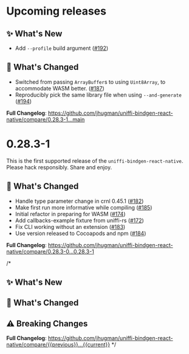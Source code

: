# Upcoming releases

## ✨ What's New
* Add `--profile` build argument ([#192](https://github.com/jhugman/uniffi-bindgen-react-native/pull/192))

## 🦊 What's Changed
* Switched from passing `ArrayBuffer`s to using `Uint8Array`, to accommodate WASM better. ([#187](https://github.com/jhugman/uniffi-bindgen-react-native/pull/187))
* Reproducibly pick the same library file when using `--and-generate` ([#194](https://github.com/jhugman/uniffi-bindgen-react-native/pull/194))

**Full Changelog**: https://github.com/jhugman/uniffi-bindgen-react-native/compare/0.28.3-1...main

# 0.28.3-1

This is the first supported release of the `uniffi-bindgen-react-native`. Please hack responsibly. Share and enjoy.

## 🦊 What's Changed
* Handle type parameter change in crnl 0.45.1 ([#182](https://github.com/jhugman/uniffi-bindgen-react-native/pull/182))
* Make first run more informative while compiling ([#185](https://github.com/jhugman/uniffi-bindgen-react-native/pull/185))
* Initial refactor in preparing for WASM ([#174](https://github.com/jhugman/uniffi-bindgen-react-native/pull/174))
* Add callbacks-example fixture from uniffi-rs ([#172](https://github.com/jhugman/uniffi-bindgen-react-native/pull/172))
* Fix CLI working without an extension ([#183](https://github.com/jhugman/uniffi-bindgen-react-native/pull/183))
* Use version released to Cocoapods and npm ([#184](https://github.com/jhugman/uniffi-bindgen-react-native/pull/184))

**Full Changelog**: https://github.com/jhugman/uniffi-bindgen-react-native/compare/0.28.3-0...0.28.3-1

/*
## ✨ What's New

## 🦊 What's Changed

## ⚠️ Breaking Changes

**Full Changelog**: https://github.com/jhugman/uniffi-bindgen-react-native/compare/{{previous}}...{{current}}
*/
